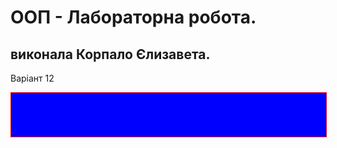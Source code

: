 # ООП - Лабораторна робота.
## виконала Корпало Єлизавета.
Варіант 12

<div class="hover-box"></div>

<style>
  .hover-box {
    width: 100%;
    height: 70px;
    background-color: blue;
    border: 1px solid red;
    transition: background-color 0.3s ease;
  }
  .hover-box:hover {
    background-color: purple;
  }
</style>


